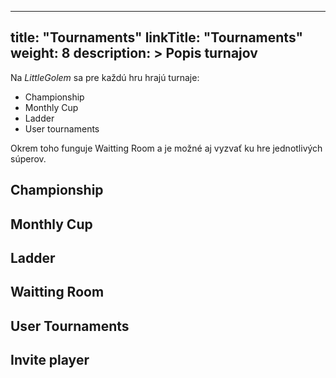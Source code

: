 
---
title: "Tournaments"
linkTitle: "Tournaments"
weight: 8
description: >
  Popis turnajov
---

Na *LittleGolem* sa pre každú hru hrajú turnaje:

* Championship
* Monthly Cup
* Ladder
* User tournaments

Okrem toho funguje Waitting Room a je možné aj vyzvať ku hre jednotlivých súperov.

## Championship

## Monthly Cup

## Ladder 

## Waitting Room

## User Tournaments

## Invite player


